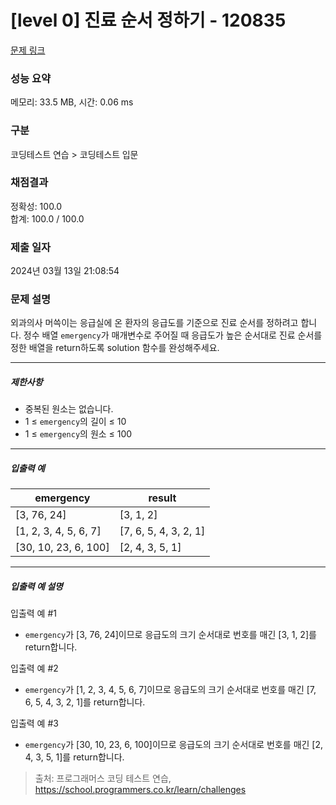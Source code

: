 # [level 0] 진료 순서 정하기 - 120835 

[문제 링크](https://school.programmers.co.kr/learn/courses/30/lessons/120835) 

### 성능 요약

메모리: 33.5 MB, 시간: 0.06 ms

### 구분

코딩테스트 연습 > 코딩테스트 입문

### 채점결과

정확성: 100.0<br/>합계: 100.0 / 100.0

### 제출 일자

2024년 03월 13일 21:08:54

### 문제 설명

<p>외과의사 머쓱이는 응급실에 온 환자의 응급도를 기준으로 진료 순서를 정하려고 합니다. 정수 배열 <code>emergency</code>가 매개변수로 주어질 때 응급도가 높은 순서대로 진료 순서를 정한 배열을 return하도록 solution 함수를 완성해주세요.</p>

<hr>

<h5>제한사항</h5>

<ul>
<li>중복된 원소는 없습니다.</li>
<li>1 ≤ <code>emergency</code>의 길이 ≤ 10</li>
<li>1 ≤ <code>emergency</code>의 원소 ≤ 100</li>
</ul>

<hr>

<h5>입출력 예</h5>
<table class="table">
        <thead><tr>
<th>emergency</th>
<th>result</th>
</tr>
</thead>
        <tbody><tr>
<td>[3, 76, 24]</td>
<td>[3, 1, 2]</td>
</tr>
<tr>
<td>[1, 2, 3, 4, 5, 6, 7]</td>
<td>[7, 6, 5, 4, 3, 2, 1]</td>
</tr>
<tr>
<td>[30, 10, 23, 6, 100]</td>
<td>[2, 4, 3, 5, 1]</td>
</tr>
</tbody>
      </table>
<hr>

<h5>입출력 예 설명</h5>

<p>입출력 예 #1</p>

<ul>
<li><code>emergency</code>가 [3, 76, 24]이므로 응급도의 크기 순서대로 번호를 매긴 [3, 1, 2]를 return합니다.</li>
</ul>

<p>입출력 예 #2</p>

<ul>
<li><code>emergency</code>가 [1, 2, 3, 4, 5, 6, 7]이므로 응급도의 크기 순서대로 번호를 매긴 [7, 6, 5, 4, 3, 2, 1]를 return합니다.</li>
</ul>

<p>입출력 예 #3</p>

<ul>
<li><code>emergency</code>가 [30, 10, 23, 6, 100]이므로 응급도의 크기 순서대로 번호를 매긴 [2, 4, 3, 5, 1]를 return합니다.</li>
</ul>


> 출처: 프로그래머스 코딩 테스트 연습, https://school.programmers.co.kr/learn/challenges